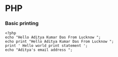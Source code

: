# PHP
### Basic printing
```
<?php
echo "Hello Aditya Kumar Das From Lucknow ";
echo print "Hello Aditya Kumar Das From Lucknow ";
print ' Hello world print statement ';
echo "Aditya's email address ";
```
